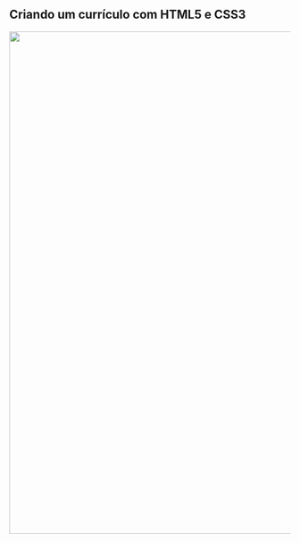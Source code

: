 ## Criando um currículo com HTML5 e CSS3

<div>
  <img src="https://user-images.githubusercontent.com/95629281/189126150-91dc1236-44d5-4e6e-ad4e-d8c47db2f8c1.png" width="900px" />
</div>
